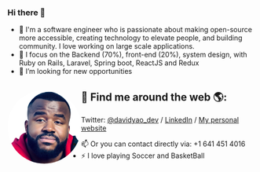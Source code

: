 ### Hi there 👋

<!--
**daviidy/daviidy** is a ✨ _special_ ✨ repository because its `README.md` (this file) appears on your GitHub profile.
-->


- 🔭 I'm a software engineer who is passionate about making open-source more accessible, creating technology to elevate people, and building community. I love working on large scale applications.
- 🌱 I focus on the Backend (70%), front-end (20%), system design, with Ruby on Rails, Laravel, Spring boot, ReactJS and Redux
- 👯 I’m looking for new opportunities

## 💬 Find me around the web 🌎: <a href="http://david-yao.com"><img align="left" width="150" height="150" style="border-radius: 50%" src="./0-removebg-preview.png"></a>
Twitter: [@davidyao_dev](https://twitter.com/davidyao_dev) / [LinkedIn](https://www.linkedin.com/in/nda-yao/) / [My personal website](https://david-yao.com)


- 📫 Or you can contact directly via: +1 641 451 4016
- ⚡ I love playing Soccer and BasketBall


